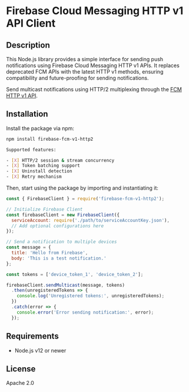 # Firebase Cloud Messaging HTTP v1 API Client

## Description

This Node.js library provides a simple interface for sending push notifications using Firebase Cloud Messaging HTTP v1 APIs. It replaces deprecated FCM APIs with the latest HTTP v1 methods, ensuring compatibility and future-proofing for sending notifications.

Send multicast notifications using HTTP/2 multiplexing through the [FCM HTTP v1 API](https://firebase.google.com/docs/reference/fcm/rest/v1/projects.messages/send).

## Installation

Install the package via npm:

```sh
npm install firebase-fcm-v1-http2

Supported features:

- [X] HTTP/2 session & stream concurrency
- [X] Token batching support
- [X] Uninstall detection
- [X] Retry mechanism
```

Then, start using the package by importing and instantiating it:

```js
const { FirebaseClient } = require('firebase-fcm-v1-http2');

// Initialize Firebase Client
const firebaseClient = new FirebaseClient({
  serviceAccount: require('./path/to/serviceAccountKey.json'),
  // Add optional configurations here
});

// Send a notification to multiple devices
const message = {
  title: 'Hello from Firebase',
  body: 'This is a test notification.'
};

const tokens = ['device_token_1', 'device_token_2'];

firebaseClient.sendMulticast(message, tokens)
  .then(unregisteredTokens => {
    console.log('Unregistered tokens:', unregisteredTokens);
  })
  .catch(error => {
    console.error('Error sending notification:', error);
  });

```

## Requirements

* Node.js v12 or newer

## License

Apache 2.0
